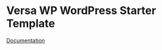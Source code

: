 # Versa WP WordPress Starter Template 

[Documentation](https://whitelabelcoders.github.io/Versa-WP-WordPress-Starter-Template/)
